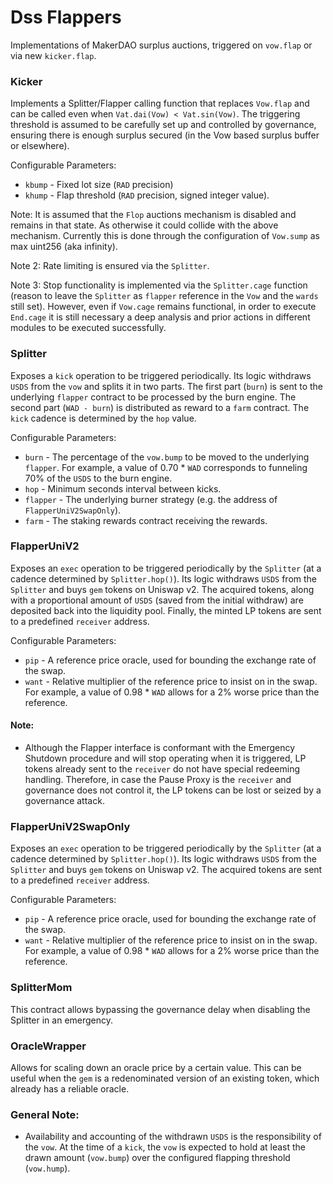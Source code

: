 # Dss Flappers

Implementations of MakerDAO surplus auctions, triggered on `vow.flap` or via new `kicker.flap`.

### Kicker

Implements a Splitter/Flapper calling function that replaces `Vow.flap` and can be called even when `Vat.dai(Vow) < Vat.sin(Vow)`.
The triggering threshold is assumed to be carefully set up and controlled by governance, ensuring there is enough surplus secured (in the Vow based surplus buffer or elsewhere).

Configurable Parameters:
* `kbump` - Fixed lot size (`RAD` precision)
* `khump` - Flap threshold (`RAD` precision, signed integer value).

Note: It is assumed that the `Flop` auctions mechanism is disabled and remains in that state. As otherwise it could collide with the above mechanism.
Currently this is done through the configuration of `Vow.sump` as max uint256 (aka infinity).

Note 2: Rate limiting is ensured via the `Splitter`.

Note 3: Stop functionality is implemented via the `Splitter.cage` function (reason to leave the `Splitter` as `flapper` reference in the `Vow` and the `wards` still set). However, even if `Vow.cage` remains functional, in order to execute `End.cage` it is still necessary a deep analysis and prior actions in different modules to be executed successfully.

### Splitter

Exposes a `kick` operation to be triggered periodically. Its logic withdraws `USDS` from the `vow` and splits it in two parts. The first part (`burn`) is sent to the underlying `flapper` contract to be processed by the burn engine. The second part (`WAD - burn`) is distributed as reward to a `farm` contract. The `kick` cadence is determined by the `hop` value.

Configurable Parameters:
* `burn` - The percentage of the `vow.bump` to be moved to the underlying `flapper`. For example, a value of 0.70 \* `WAD` corresponds to funneling 70% of the `USDS` to the burn engine.
* `hop` - Minimum seconds interval between kicks.
* `flapper` - The underlying burner strategy (e.g. the address of `FlapperUniV2SwapOnly`).
* `farm` - The staking rewards contract receiving the rewards.

### FlapperUniV2

Exposes an `exec` operation to be triggered periodically by the `Splitter` (at a cadence determined by `Splitter.hop()`). Its logic withdraws `USDS` from the `Splitter` and buys `gem` tokens on Uniswap v2. The acquired tokens, along with a proportional amount of `USDS` (saved from the initial withdraw) are deposited back into the liquidity pool. Finally, the minted LP tokens are sent to a predefined `receiver` address.

Configurable Parameters:
* `pip` - A reference price oracle, used for bounding the exchange rate of the swap.
* `want` - Relative multiplier of the reference price to insist on in the swap. For example, a value of 0.98 * `WAD` allows for a 2% worse price than the reference.

#### Note:

* Although the Flapper interface is conformant with the Emergency Shutdown procedure and will stop operating when it is triggered, LP tokens already sent to the `receiver` do not have special redeeming handling. Therefore, in case the Pause Proxy is the `receiver` and governance does not control it, the LP tokens can be lost or seized by a governance attack.

### FlapperUniV2SwapOnly

Exposes an `exec` operation to be triggered periodically by the `Splitter` (at a cadence determined by `Splitter.hop()`). Its logic withdraws `USDS` from the `Splitter` and buys `gem` tokens on Uniswap v2. The acquired tokens are sent to a predefined `receiver` address.

Configurable Parameters:
* `pip` - A reference price oracle, used for bounding the exchange rate of the swap.
* `want` - Relative multiplier of the reference price to insist on in the swap. For example, a value of 0.98 * `WAD` allows for a 2% worse price than the reference.

### SplitterMom

This contract allows bypassing the governance delay when disabling the Splitter in an emergency.

### OracleWrapper

Allows for scaling down an oracle price by a certain value. This can be useful when the `gem` is a redenominated version of an existing token, which already has a reliable oracle.

### General Note:

* Availability and accounting of the withdrawn `USDS` is the responsibility of the `vow`. At the time of a `kick`, the `vow` is expected to hold at least the drawn amount (`vow.bump`) over the configured flapping threshold (`vow.hump`).
